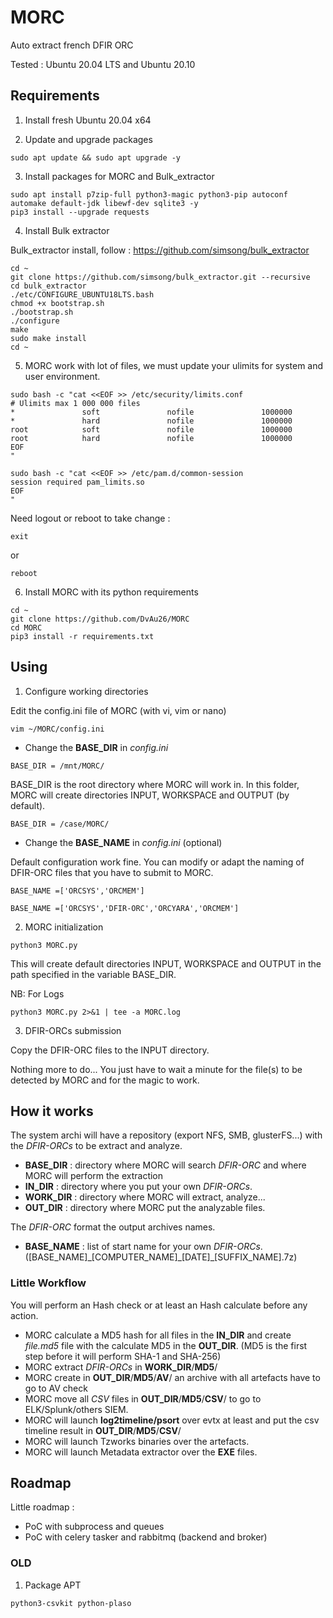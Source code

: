 # MORC

Auto extract french DFIR ORC

Tested : Ubuntu 20.04 LTS and Ubuntu 20.10

## Requirements

1. Install fresh Ubuntu 20.04 x64

2. Update and upgrade packages

```
sudo apt update && sudo apt upgrade -y
```

3. Install packages for MORC and Bulk_extractor

```
sudo apt install p7zip-full python3-magic python3-pip autoconf automake default-jdk libewf-dev sqlite3 -y
pip3 install --upgrade requests
```

4. Install Bulk extractor

Bulk_extractor install, follow : https://github.com/simsong/bulk_extractor

```
cd ~
git clone https://github.com/simsong/bulk_extractor.git --recursive
cd bulk_extractor
./etc/CONFIGURE_UBUNTU18LTS.bash
chmod +x bootstrap.sh
./bootstrap.sh
./configure
make
sudo make install
cd ~
```

5. MORC work with lot of files, we must update your ulimits for system and user environment.

```
sudo bash -c "cat <<EOF >> /etc/security/limits.conf
# Ulimits max 1 000 000 files
*               soft               nofile               1000000
*               hard               nofile               1000000
root            soft               nofile               1000000
root            hard               nofile               1000000
EOF
"

sudo bash -c "cat <<EOF >> /etc/pam.d/common-session
session required pam_limits.so
EOF
"
```
Need logout or reboot to take change :

```
exit
```

or
```
reboot
```

6. Install MORC with its python requirements

```
cd ~
git clone https://github.com/DvAu26/MORC
cd MORC
pip3 install -r requirements.txt
```

## Using

1. Configure working directories

Edit the config.ini file of MORC (with vi, vim or nano)

```
vim ~/MORC/config.ini
```

- Change the __BASE_DIR__ in _config.ini_

`BASE_DIR = /mnt/MORC/`

BASE_DIR is the root directory where MORC will work in.
In this folder, MORC will create directories INPUT, WORKSPACE and OUTPUT (by default).

`BASE_DIR = /case/MORC/`

- Change the __BASE_NAME__ in _config.ini_ (optional)

Default configuration work fine.
You can modify or adapt the naming of DFIR-ORC files that you have to submit to MORC.

`BASE_NAME =['ORCSYS','ORCMEM']`

`BASE_NAME =['ORCSYS','DFIR-ORC','ORCYARA','ORCMEM']`

2. MORC initialization

```
python3 MORC.py
```

This will create default directories INPUT, WORKSPACE and OUTPUT in the path specified in the variable BASE_DIR. 

NB: For Logs

```
python3 MORC.py 2>&1 | tee -a MORC.log
```

3. DFIR-ORCs submission

Copy the DFIR-ORC files to the INPUT directory.

Nothing more to do...
You just have to wait a minute for the file(s) to be detected by MORC 
and for the magic to work.

## How it works

The system archi will have a repository (export NFS, SMB, glusterFS...) with the _DFIR-ORCs_ to be extract and analyze.

- __BASE_DIR__ : directory where MORC will search _DFIR-ORC_ and where MORC will perform the extraction
- __IN_DIR__ : directory where you put your own _DFIR-ORCs_.
- __WORK_DIR__ : directory where MORC will extract, analyze...
- __OUT_DIR__ : directory where MORC put the analyzable files.

The _DFIR-ORC_ format the output archives names.
- __BASE_NAME__ : list of start name for your own _DFIR-ORCs_. ([BASE_NAME]\_[COMPUTER_NAME]\_[DATE]\_[SUFFIX_NAME].7z)

### Little Workflow

You will perform an Hash check or at least an Hash calculate before any action.

- MORC calculate a MD5 hash for all files in the __IN_DIR__ and create _file.md5_ file with the calculate MD5 in the __OUT_DIR__.
(MD5 is the first step before it will perform SHA-1 and SHA-256)
- MORC extract _DFIR-ORCs_ in __WORK_DIR__/__MD5__/
- MORC create in __OUT_DIR__/__MD5__/__AV__/ an archive with all artefacts have to go to AV check
- MORC move all _CSV_ files in __OUT_DIR__/__MD5__/__CSV__/ to go to ELK/Splunk/others SIEM.
- MORC will launch __log2timeline/psort__ over evtx at least and put the csv timeline result in __OUT_DIR__/__MD5__/__CSV__/
- MORC will launch Tzworks binaries over the artefacts.
- MORC will launch Metadata extractor over the __EXE__ files.


## Roadmap

Little roadmap :

- PoC with subprocess and queues
- PoC with celery tasker and rabbitmq (backend and broker)

### OLD

1. Package APT

```
python3-csvkit python-plaso
```
